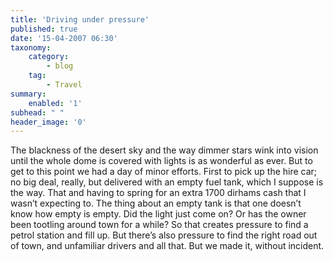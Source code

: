 ```yaml
---
title: 'Driving under pressure'
published: true
date: '15-04-2007 06:30'
taxonomy:
    category:
        - blog
    tag:
        - Travel
summary:
    enabled: '1'
subhead: " "
header_image: '0'
---
```


The blackness of the desert sky and the way dimmer stars wink into vision until the whole dome is covered with lights is as wonderful as ever. But to get to this point we had a day of minor efforts. First to pick up the hire car; no big deal, really, but delivered with an empty fuel tank, which I suppose is the way. That and having to spring for an extra 1700 dirhams cash that I wasn’t expecting to. The thing about an empty tank is that one doesn’t know how empty is empty. Did the light just come on? Or has the owner been tootling around town for a while? So that creates pressure to find a petrol station and fill up. But there’s also pressure to find the right road out of town, and unfamiliar drivers and all that. But we made it, without incident.

